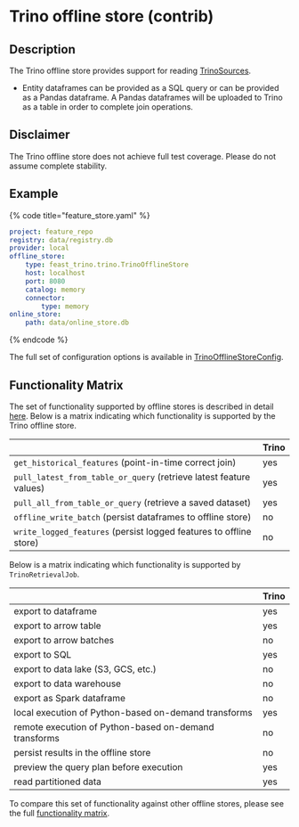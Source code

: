 # Trino offline store (contrib)

## Description

The Trino offline store provides support for reading [TrinoSources](../data-sources/trino.md).
* Entity dataframes can be provided as a SQL query or can be provided as a Pandas dataframe. A Pandas dataframes will be uploaded to Trino as a table in order to complete join operations.

## Disclaimer

The Trino offline store does not achieve full test coverage.
Please do not assume complete stability.

## Example

{% code title="feature_store.yaml" %}
```yaml
project: feature_repo
registry: data/registry.db
provider: local
offline_store:
    type: feast_trino.trino.TrinoOfflineStore
    host: localhost
    port: 8080
    catalog: memory
    connector:
        type: memory
online_store:
    path: data/online_store.db
```
{% endcode %}

The full set of configuration options is available in [TrinoOfflineStoreConfig](https://rtd.feast.dev/en/master/#trino-offline-store).

## Functionality Matrix

The set of functionality supported by offline stores is described in detail [here](overview.md#functionality).
Below is a matrix indicating which functionality is supported by the Trino offline store.

| | Trino |
| :-------------------------------- | :-- |
| `get_historical_features` (point-in-time correct join)             | yes |
| `pull_latest_from_table_or_query` (retrieve latest feature values) | yes |
| `pull_all_from_table_or_query` (retrieve a saved dataset)          | yes |
| `offline_write_batch` (persist dataframes to offline store)        | no  |
| `write_logged_features` (persist logged features to offline store) | no  |

Below is a matrix indicating which functionality is supported by `TrinoRetrievalJob`.

| | Trino |
| --------------------------------- | --- |
| export to dataframe                                   | yes |
| export to arrow table                                 | yes |
| export to arrow batches                               | no  |
| export to SQL                                         | yes |
| export to data lake (S3, GCS, etc.)                   | no  |
| export to data warehouse                              | no  |
| export as Spark dataframe                             | no  |
| local execution of Python-based on-demand transforms  | yes |
| remote execution of Python-based on-demand transforms | no  |
| persist results in the offline store                  | no  |
| preview the query plan before execution               | yes |
| read partitioned data                                 | yes |

To compare this set of functionality against other offline stores, please see the full [functionality matrix](overview.md#functionality-matrix).
